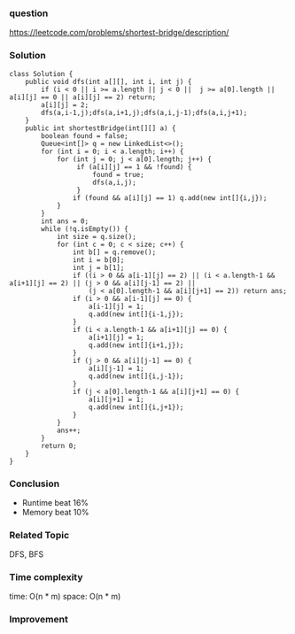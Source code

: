### question
https://leetcode.com/problems/shortest-bridge/description/
### Solution
```
class Solution {
	public void dfs(int a[][], int i, int j) {
		if (i < 0 || i >= a.length || j < 0 ||  j >= a[0].length || a[i][j] == 0 || a[i][j] == 2) return;
		a[i][j] = 2;
		dfs(a,i-1,j);dfs(a,i+1,j);dfs(a,i,j-1);dfs(a,i,j+1);
	}
	public int shortestBridge(int[][] a) {
		boolean found = false;
		Queue<int[]> q = new LinkedList<>();
		for (int i = 0; i < a.length; i++) {
			for (int j = 0; j < a[0].length; j++) {
				 if (a[i][j] == 1 && !found) {
					 found = true;
					 dfs(a,i,j);
				 }
				if (found && a[i][j] == 1) q.add(new int[]{i,j});
			}
		}
		int ans = 0;
		while (!q.isEmpty()) {
			int size = q.size();
			for (int c = 0; c < size; c++) {
				int b[] = q.remove();
				int i = b[0];
				int j = b[1];
				if ((i > 0 && a[i-1][j] == 2) || (i < a.length-1 && a[i+1][j] == 2) || (j > 0 && a[i][j-1] == 2) || 
					(j < a[0].length-1 && a[i][j+1] == 2)) return ans;
				if (i > 0 && a[i-1][j] == 0) {
					a[i-1][j] = 1;
					q.add(new int[]{i-1,j});
				}
				if (i < a.length-1 && a[i+1][j] == 0) {
					a[i+1][j] = 1;
					q.add(new int[]{i+1,j});
				}
				if (j > 0 && a[i][j-1] == 0) {
					a[i][j-1] = 1;
					q.add(new int[]{i,j-1});
				}
				if (j < a[0].length-1 && a[i][j+1] == 0) {
					a[i][j+1] = 1;
					q.add(new int[]{i,j+1});
				}
			}
			ans++;
		}
		return 0;
	}
}
```
### Conclusion
- Runtime beat 16%
- Memory beat 10%

### Related Topic
DFS, BFS

### Time complexity
time: O(n * m)
space: O(n * m)

### Improvement